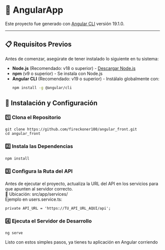 # 🚀 AngularApp

Este proyecto fue generado con [Angular CLI](https://github.com/angular/angular-cli) versión 19.1.0.

---

## 📋 Requisitos Previos

Antes de comenzar, asegúrate de tener instalado lo siguiente en tu sistema:

- **Node.js** (Recomendado: v18 o superior) - [Descargar Node.js](https://nodejs.org/)
- **npm** (v9 o superior) - Se instala con Node.js
- **Angular CLI** (Recomendado: v19 o superior) - Instálalo globalmente con:
  ```sh
  npm install -g @angular/cli
  
## 📂 Instalación y Configuración

### 1️⃣ Clona el Repositorio

```
git clone https://github.com/fireckoner100/angular_front.git
cd angular_front
```

### 2️⃣ Instala las Dependencias

```
npm install
```

### 3️⃣ Configura la Ruta del API
Antes de ejecutar el proyecto, actualiza la URL del API en los servicios para que apunten al servidor correcto.<br>
📌 Ubicación: src/app/services/ <br>
Ejemplo en users.service.ts:
```
private API_URL = 'https://TU_API_URL_AQUI/api';
```

### 4️⃣ Ejecuta el Servidor de Desarrollo
```
ng serve
```

Listo con estos simples pasos, ya tienes tu aplicación en Angular corriendo  